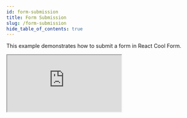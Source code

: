 ```yaml
---
id: form-submission
title: Form Submission
slug: /form-submission
hide_table_of_contents: true
---
```


This example demonstrates how to submit a form in React Cool Form.

<iframe src="https://codesandbox.io/embed/rcf-form-submission-qixkl?fontsize=14&hidenavigation=1&theme=dark"
  style={{ width: "100%", height: "500px", border: "0", borderRadius: "4px",  overflow: "hidden" }}
  title="RCF - Form Submission"
  allow="accelerometer; ambient-light-sensor; camera; encrypted-media; geolocation; gyroscope; hid; microphone; midi; payment; usb; vr; xr-spatial-tracking"
  sandbox="allow-forms allow-modals allow-popups allow-presentation allow-same-origin allow-scripts"
></iframe>
